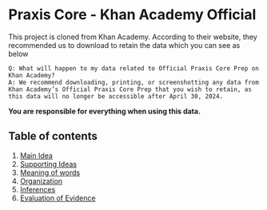 # Praxis Core - Khan Academy Official

This project is cloned from Khan Academy. According to their website, they recommended us to download to retain the data which you can see as below

```
Q: What will happen to my data related to Official Praxis Core Prep on Khan Academy?
A: We recommend downloading, printing, or screenshotting any data from Khan Academy’s Official Praxis Core Prep that you wish to retain, as this data will no longer be accessible after April 30, 2024.
```

**You are responsible for everything when using this data.**

## Table of contents
1. [Main Idea](./main-idea.md)
2. [Supporting Ideas](./supporting-ideas.md)
3. [Meaning of words](./meaning-of-words.md)
4. [Organization](./organization.md)
5. [Inferences](./inferences.md)
6. [Evaluation of Evidence](./evaluation-of-evidence.md)

